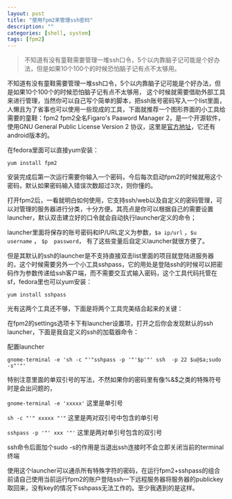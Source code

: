 ```yaml
---
layout: post
title: "使用fpm2来管理ssh密码"
description: ""
categories: [shell, system]
tags: [fpm2]
---
```


> 不知道有没有童鞋需要管理一堆ssh口令，5个以内靠脑子记可能是个好办法，但是如果10个100个的时候恐怕脑子记有点不太够用。



不知道有没有童鞋需要管理一堆ssh口令，5个以内靠脑子记可能是个好办法，但是如果10个100个的时候恐怕脑子记有点不太够用，
这个时候就需要借助外部工具来进行管理，当然你可以自己写个简单的脚本，把ssh账号密码写入一个list里面，
人懒且为了省事也可以使用一些现成的工具，下面就推荐一个图形界面的小工具给需要的童鞋：fpm2
fpm2全名Figaro's Paaword Manager 2，是一个开源软件，使用GNU General Public License Version 2 协议，这里是[官方地址](http://als.regnet.cz/fpm2/)，它还有android版本的。

在fedora里面可以直接yum安装：

`yum install fpm2`

安装完成后第一次运行需要你输入一个密码，今后每次启动fpm2的时候就用这个密码，默认如果密码输入错误次数超过3次，则你懂的。

打开fpm2后，一看就明白如何使用，它支持ssh/web以及自定义的密码管理，可以对管理的服务器进行分类，十分方便。其亮点是你可以根据自己的需要设置launcher，默认双击建立好的口令就会自动执行launcher定义的命令；

launcher里面将保存的账号密码和IP/URL定义为参数，`$a ip/url`  ，`$u  username`  ， `$p  password`， 有了这些变量后自定义launcher就很方便了。

但是其默认的ssh的launcher是不支持直接双击list里面的项目就登陆进服务器的，这个时候需要另外一个小工具sshpass，它的用处是登陆ssh的时候可以把密码作为参数传递给ssh客户端，而不需要交互式输入密码，这个工具代码托管在sf，fedora里也可以yum安装：

`yum install sshpass`

光有这两个工具还不够，下面是将两个工具完美结合起来的关键：

在fpm2的settings选项卡下有launcher设置项，打开之后你会发现默认的ssh launcher，下面是我自定义的ssh的加载器命令：

配置launcher

`gnome-terminal -e 'sh -c "'"sshpass -p '"'$p'"' ssh  -p 22 $u@$a;sudo -s"'"'`

特别注意里面的单双引号的写法，不然如果你的密码里有像%&$之类的特殊符号时是会出问题的，

`gnome-terminal -e 'xxxxx'` 这里是单引号

`sh -c "'" xxxxx "'"` 这里是两对双引号中包含的单引号

`sshpass -p '"' xxx '"'` 这里是两对单引号包含的双引号

ssh命令后面加个sudo -s的作用是当退出ssh连接时不会立即关闭当前的terminal终端

使用这个launcher可以通杀所有特殊字符的密码，在运行fpm2+sshpass的组合前请自己使用当前运行fpm2的账户登陆ssh一下远程服务器将服务器的publickey取回来，没有key的情况下sshpass无法工作的。至少我遇到的是这样。
